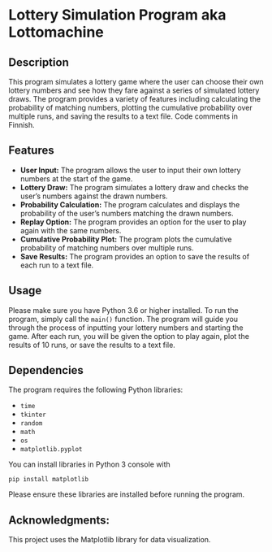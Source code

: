 # Lottery Simulation Program aka Lottomachine

## Description
This program simulates a lottery game where the user can choose their own lottery numbers and see how they fare against a series of simulated lottery draws. The program provides a variety of features including calculating the probability of matching numbers, plotting the cumulative probability over multiple runs, and saving the results to a text file. Code comments in Finnish. 

## Features
- **User Input:** The program allows the user to input their own lottery numbers at the start of the game.
- **Lottery Draw:** The program simulates a lottery draw and checks the user’s numbers against the drawn numbers.
- **Probability Calculation:** The program calculates and displays the probability of the user’s numbers matching the drawn numbers.
- **Replay Option:** The program provides an option for the user to play again with the same numbers.
- **Cumulative Probability Plot:** The program plots the cumulative probability of matching numbers over multiple runs.
- **Save Results:** The program provides an option to save the results of each run to a text file.

## Usage
Please make sure you have Python 3.6 or higher installed. To run the program, simply call the `main()` function. The program will guide you through the process of inputting your lottery numbers and starting the game. After each run, you will be given the option to play again, plot the results of 10 runs, or save the results to a text file.

## Dependencies
The program requires the following Python libraries:
- `time`
- `tkinter`
- `random`
- `math`
- `os` 
- `matplotlib.pyplot`


You can install libraries in Python 3 console with 

`pip install matplotlib`

Please ensure these libraries are installed before running the program.


## Acknowledgments:

This project uses the Matplotlib library for data visualization.